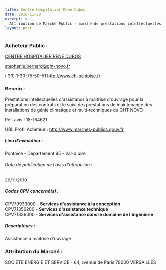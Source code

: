 ```yaml
---
title: Centre Hospitalier René Dubos
date: 2018-11-28
excerpt: >-
  Attribution de Marché Public - marché de prestations intellectuelles d'assistance à maîtrise d'ouvrage pour la préparation des contrats et le suivi des prestations de maintenance des installations de génie climatique
layout: post
---
```


### Acheteur Public : 
<a href="/acheteur-138/siren-269500153"> CENTRE HOSPITALIER RENE DUBOS</a><br/>



stephanie.bernard@ght-novo.fr

( 33) 1-30-75-50-51
http://www.ch-pontoise.fr
### Besoin :

Prestations intellectuelles d'assistance à maîtrise d'ouvrage pour la préparation des contrats et le suivi des prestations de maintenance des installations de génie climatique et multi-techniques du GHT NOVO

Ref. avis : 18-164621

URL Profil Acheteur : http://www.marches-publics.gouv.fr

##### Lieu d'exécution :

Pontoise - Département 95 - Val-d'oise

###### Date de publication de l'avis d'attribution : 
28/11/2018

##### Codes CPV concerné(s) :
CPV79933000 - **Services d'assistance à la conception** <br/>
CPV71356200 - **Services d'assistance technique** <br/>
CPV71336000 - **Services d'assistance dans le domaine de l'ingénierie** <br/>

##### Descripteurs :
Assistance à maîtrise d'ouvrage <br/>

### Attribution du Marché :
SOCIETE ENERGIE ET SERVICE - 64, avenue de Paris 78000 VERSAILLES <br/>
